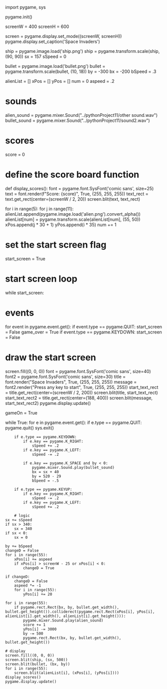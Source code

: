 import pygame, sys

pygame.init()

screenW = 400
screenH = 600

screen = pygame.display.set_mode((screenW, screenH))
pygame.display.set_caption('Space Invaders')

ship = pygame.image.load('ship.png')
ship = pygame.transform.scale(ship, (90, 90))
sx = 157
sSpeed = 0

bullet = pygame.image.load('bullet.png')
bullet = pygame.transform.scale(bullet, (10, 18))
by = -300
bx = -200
bSpeed = .3

alienList = []
xPos = []
yPos = []
num = 0
aspeed = .2

# sounds
alien_sound = pygame.mixer.Sound("../pythonProject11/other sound.wav")
bullet_sound = pygame.mixer.Sound("../pythonProject11/sound2.wav")

# scores
score = 0

# define the score board function
def display_scores():
   font = pygame.font.SysFont('comic sans', size=25)
   text = font.render(f"Score: {score}", True, (255, 255, 255))
   text_rect = text.get_rect(center=(screenW / 2, 20))
   screen.blit(text, text_rect)

for i in range(5):
    for j in range(11):
        alienList.append(pygame.image.load('alien.png').convert_alpha())
        alienList[num] = pygame.transform.scale(alienList[num], (55, 50))
        xPos.append(j * 30 + 1)
        yPos.append(i * 35)
        num += 1

# set the start screen flag
start_screen = True

# start screen loop
while start_screen:
   # events
   for event in pygame.event.get():
       if event.type == pygame.QUIT:
           start_screen = False
           game_over = True
       if event.type == pygame.KEYDOWN:
           start_screen = False

   # draw the start screen
   screen.fill((0, 0, 0))
   font = pygame.font.SysFont('comic sans', size=40)
   font2 = pygame.font.SysFont('comic sans', size=30)
   title = font.render("Space Invaders", True, (255, 255, 255))
   message = font2.render("Press any key to start", True, (255, 255, 255))
   start_text_rect = title.get_rect(center=(screenW / 2, 200))
   screen.blit(title, start_text_rect)
   start_text_rect2 = title.get_rect(center=(188, 400))
   screen.blit(message, start_text_rect2)
   pygame.display.update()

gameOn = True

while True:
    for e in pygame.event.get():
        if e.type == pygame.QUIT:
            pygame.quit()
            sys.exit()

        if e.type == pygame.KEYDOWN:
            if e.key == pygame.K_RIGHT:
                sSpeed += .2
            if e.key == pygame.K_LEFT:
                sSpeed -= .2

            if e.key == pygame.K_SPACE and by < 0:
                pygame.mixer.Sound.play(bullet_sound)
                bx = sx + 40
                by = 520 - 29
                bSpeed = -.5

        if e.type == pygame.KEYUP:
            if e.key == pygame.K_RIGHT:
                sSpeed -= .2
            if e.key == pygame.K_LEFT:
                sSpeed += .2

        # logic
    sx += sSpeed
    if sx > 340:
        sx = 340
    if sx < 0:
        sx = 0

    by += bSpeed
    changeD = False
    for i in range(55):
        xPos[i] += aspeed
        if xPos[i] > screenW - 25 or xPos[i] < 0:
            changeD = True

    if changeD:
        changeD = False
        aspeed *= -1
        for i in range(55):
            yPos[i] += 20

    for i in range(55):
        if pygame.rect.Rect(bx, by, bullet.get_width(), bullet.get_height()).colliderect(pygame.rect.Rect(xPos[i], yPos[i], alienList[i].get_width(), alienList[i].get_height())):
            pygame.mixer.Sound.play(alien_sound)
            score += 1
            yPos[i] -= 3000
            by -= 500
            pygame.rect.Rect(bx, by, bullet.get_width(), bullet.get_height())

    # display
    screen.fill((0, 0, 0))
    screen.blit(ship, (sx, 500))
    screen.blit(bullet, (bx, by))
    for i in range(55):
        screen.blit(alienList[i], (xPos[i], (yPos[i])))
    display_scores()
    pygame.display.update()
